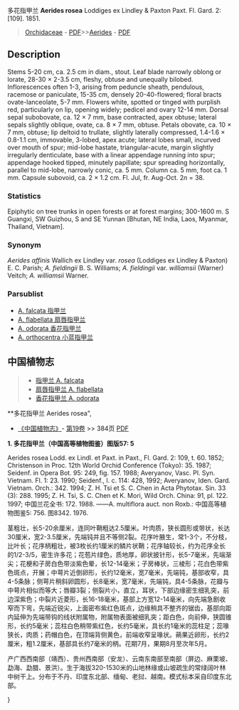 多花指甲兰 **Aerides rosea** Loddiges ex Lindley & Paxton Paxt. Fl. Gard. 2: [109]. 1851.

> [Orchidaceae](http://www.iplant.cn/info/Orchidaceae?t=foc) - [PDF](http://www.iplant.cn/foc/pdf/Orchidaceae.pdf)>>[Aerides](Aerides-指甲兰属.md) - [PDF](http://www.iplant.cn/foc/pdf/Aerides.pdf)

## Description

Stems 5-20 cm, ca. 2.5 cm in diam., stout. Leaf blade narrowly oblong or lorate, 28-30 × 2-3.5 cm, fleshy, obtuse and unequally bilobed. Inflorescences often 1-3, arising from peduncle sheath, pendulous, racemose or paniculate, 15-35 cm, densely 20-40-flowered; floral bracts ovate-lanceolate, 5-7 mm. Flowers white, spotted or tinged with purplish red, particularly on lip, opening widely; pedicel and ovary 12-14 mm. Dorsal sepal subobovate, ca. 12 × 7 mm, base contracted, apex obtuse; lateral sepals slightly oblique, ovate, ca. 8 × 7 mm, obtuse. Petals obovate, ca. 10 × 7 mm, obtuse; lip deltoid to trullate, slightly laterally compressed, 1.4-1.6 × 0.8-1.1 cm, immovable, 3-lobed, apex acute; lateral lobes small, incurved over mouth of spur; mid-lobe hastate, triangular-acute, margin slightly irregularly denticulate, base with a linear appendage running into spur; appendage hooked tipped, minutely papillate; spur spreading horizontally, parallel to mid-lobe, narrowly conic, ca. 5 mm. Column ca. 5 mm, foot ca. 1 mm. Capsule subovoid, ca. 2 × 1.2 cm. Fl. Jul, fr. Aug-Oct. 2*n* = 38.

### Statistics
Epiphytic on tree trunks in open forests or at forest margins; 300-1600 m. S Guangxi, SW Guizhou, S and SE Yunnan [Bhutan, NE India, Laos, Myanmar, Thailand, Vietnam].

### Synonym
*Aerides affinis* Wallich ex Lindley var. *rosea* (Loddiges ex Lindley & Paxton) E. C. Parish; *A. fieldingii* B. S. Williams; *A. fieldingii* var. *williamsii* (Warner) Veitch; *A. williamsii* Warner.



### Parsublist

* [A.  falcata  指甲兰](Aerides-falcata-指甲兰.md)
* [A.  flabellata  扇唇指甲兰](Aerides-flabellata-扇唇指甲兰.md)
* [A.  odorata  香花指甲兰](Aerides-odorata-香花指甲兰.md)
* [A.  orthocentra  小蓝指甲兰](Aerides-orthocentra-小蓝指甲兰.md)

## 中国植物志

> * [指甲兰  A.  falcata](Aerides-falcata-指甲兰.md)
> * [扇唇指甲兰  A.  flabellata](Aerides-flabellata-扇唇指甲兰.md)
> * [香花指甲兰  A.  odorata](Aerides-odorata-香花指甲兰.md)


**多花指甲兰 Aerides rosea",



* [《中国植物志》](http://www.iplant.cn/frps)- [第19卷](http://www.iplant.cn/frps/vol/19) >> 384页 [PDF](http://www.iplant.cn/frps/pdf/19/384.pdf)


**1. 多花指甲兰（中国高等植物图鉴）图版57: 5**

Aerides rosea Lodd. ex Lindl. et Paxt. in Paxt., Fl. Gard. 2: 109, t. 60. 1852; Christenson in Proc. 12th World Orchid Conference (Tokyo): 35. 1987; Seidenf. in Opera Bot. 95: 249, fig. 157. 1988; Averyanov, Vasc. Pl. Syn. Vietnam. Fl. 1: 23. 1990; Seidenf., l. c. 114: 428, 1992; Averyanov, Iden. Gard. Vietnam. Orch.: 342. 1994; Z. H. Tsi et S. C. Chen in Acta Phytotax. Sin. 33 (3): 288. 1995; Z. H. Tsi, S. C. Chen et K. Mori, Wild Orch. China: 91, pl. 122. 1997; 中国兰花全书: 172. 1988. ——A. multiflora auct. non Roxb.: 中国高等植物图鉴5: 756. 图8342. 1976.

茎粗壮，长5-20余厘米，连同叶鞘粗达2.5厘米。叶肉质，狭长圆形或带状，长达30厘米，宽2-3.5厘米，先端钝并且不等侧2裂。花序叶腋生，常1-3个，不分枝，比叶长；花序柄粗壮，被3枚长约1厘米的鳞片状鞘；花序轴较长，约为花序全长的1/2-3/5，密生许多花；花苞片绿色，质地厚，卵状披针形，长5-7毫米，先端渐尖；花梗和子房白色带淡紫色晕，长12-14毫米；子房棒状，三棱形；花白色带紫色斑点，开展；中萼片近倒卵形，长约12毫米，宽7毫米，先端钝，基部收窄，具4-5条脉；侧萼片稍斜卵圆形，长8毫米，宽7毫米，先端钝，具4-5条脉，花瓣与中萼片相似而等大；唇瓣3裂；侧裂片小，直立，耳状，下部边缘密生细乳突，前边深紫色；中裂片近菱形，长16-18毫米，基部上方宽12-14毫米，向先端急剧收窄而下弯，先端近锐尖，上面密布紫红色斑点，边缘稍具不整齐的锯齿，基部向距内延伸为先端带钩的线状附属物，附属物表面被细乳突；距白色，向前伸，狭圆锥形，长约5毫米；蕊柱白色稍带紫红色，长约5毫米，具长约1毫米的蕊柱足；蕊喙狭长，肉质；药帽白色，在顶端背侧黄色，前端收窄呈喙状。蒴果近卵形，长约2厘米，粗1.2厘米，基部具长约7毫米的柄。花期7月，果期8月至次年5月。

产广西西南部（靖西）、贵州西南部（安龙）、云南东南部至南部（屏边、麻栗坡、勐海、勐腊、景洪）。生于海拔320-1530米的山地林缘或山坡疏生的常绿阔叶林中树干上。分布于不丹、印度东北部、缅甸、老挝、越南。模式标本采自印度东北部。



}